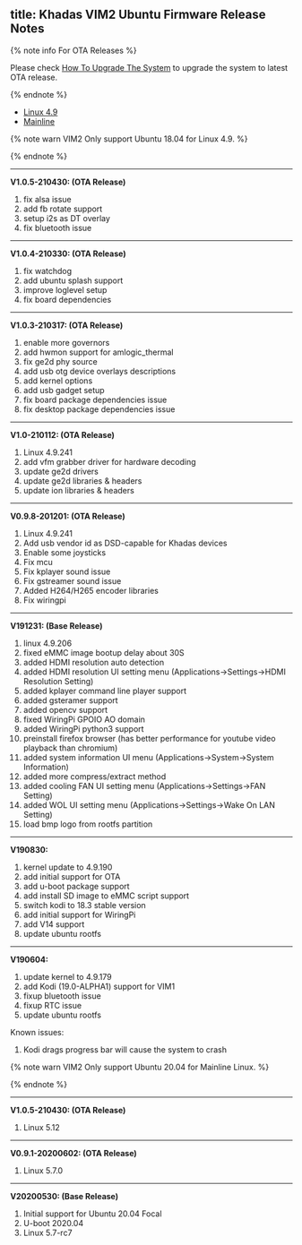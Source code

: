 title: Khadas VIM2 Ubuntu Firmware Release Notes
---

{% note info For OTA Releases %}

Please check [How To Upgrade The System](/android/vim2/HowToUpgradeTheSystem.html) to upgrade the system to latest OTA release.

{% endnote %}


<ul class="nav nav-tabs" id="myTab" role="tablist">
  <li class="nav-item" role="presentation">
    <a class="nav-link active" id="4.9-tab" data-toggle="tab" href="#4.9" role="tab" aria-controls="4.9" aria-selected="true">Linux 4.9</a>
  </li>
  <li class="nav-item" role="presentation">
    <a class="nav-link" id="mainline-tab" data-toggle="tab" href="#mainline" role="tab" aria-controls="mainline" aria-selected="false">Mainline</a>
  </li>
</ul>
<div class="tab-content" id="myTabContent">
<div class="tab-pane fade show active" id="4.9" role="tabpanel" aria-labelledby="4.9-tab">


{% note warn VIM2 Only support Ubuntu 18.04 for Linux 4.9. %}

{% endnote %}

--------------------------------------------------------------------------------------------------
**V1.0.5-210430: (OTA Release)**

1. fix alsa issue
2. add fb rotate support
3. setup i2s as DT overlay
4. fix bluetooth issue

--------------------------------------------------------------------------------------------------
**V1.0.4-210330: (OTA Release)**

1. fix watchdog
2. add ubuntu splash support
3. improve loglevel setup
4. fix board dependencies

--------------------------------------------------------------------------------------------------
**V1.0.3-210317: (OTA Release)**

1. enable more governors
2. add hwmon support for amlogic_thermal
3. fix ge2d phy source
4. add usb otg device overlays descriptions
5. add kernel options
6. add usb gadget setup
7. fix board package dependencies issue
8. fix desktop package dependencies issue

--------------------------------------------------------------------------------------------------
**V1.0-210112: (OTA Release)**

1. Linux 4.9.241
2. add vfm grabber driver for hardware decoding
3. update ge2d drivers
4. update ge2d libraries & headers
5. update ion libraries & headers

--------------------------------------------------------------------------------------------------
**V0.9.8-201201: (OTA Release)**

1. Linux 4.9.241
2. Add usb vendor id as DSD-capable for Khadas devices
3. Enable some joysticks
4. Fix mcu
5. Fix kplayer sound issue
6. Fix gstreamer sound issue
7. Added H264/H265 encoder libraries
8. Fix wiringpi

--------------------------------------------------------------------------------------------------
**V191231: (Base Release)**
1. linux 4.9.206
2. fixed eMMC image bootup delay about 30S
3. added HDMI resolution auto detection
4. added HDMI resolution UI setting menu (Applications->Settings->HDMI Resolution Setting)
5. added kplayer command line player support
6. added gsteramer support
7. added opencv support
8. fixed WiringPi GPOIO AO domain
9. added WiringPi python3 support
10. preinstall firefox browser (has better performance for youtube video playback than chromium)
11. added system information UI menu (Applications->System->System Information)
12. added more compress/extract method
13. added cooling FAN UI setting menu (Applications->Settings->FAN Setting)
14. added WOL UI setting menu (Applications->Settings->Wake On LAN Setting)
15. load bmp logo from rootfs partition

--------------------------------------------------------------------------------------------------
**V190830:**

1. kernel update to 4.9.190
2. add initial support for OTA
3. add u-boot package support
4. add install SD image to eMMC script support
5. switch kodi to 18.3 stable version
6. add initial support for WiringPi
7. add V14 support
8. update ubuntu rootfs

--------------------------------------------------------------------------------------------------
**V190604:**

1. update kernel to 4.9.179
2. add Kodi (19.0-ALPHA1) support for VIM1
3. fixup bluetooth issue
4. fixup RTC issue
5. update ubuntu rootfs

Known issues:
1. Kodi drags progress bar will cause the system to crash

</div>
<div class="tab-pane fade show" id="mainline" role="tabpanel" aria-labelledby="mainline-tab">

{% note warn VIM2 Only support Ubuntu 20.04 for Mainline Linux. %}

{% endnote %}

--------------------------------------------------------------------------------------------------
**V1.0.5-210430: (OTA Release)**

1. Linux 5.12

--------------------------------------------------------------------------------------------------
**V0.9.1-20200602: (OTA Release)**

1. Linux 5.7.0

--------------------------------------------------------------------------------------------------
**V20200530: (Base Release)**

1. Initial support for Ubuntu 20.04 Focal
2. U-boot 2020.04
3. Linux 5.7-rc7

</div>
</div>
